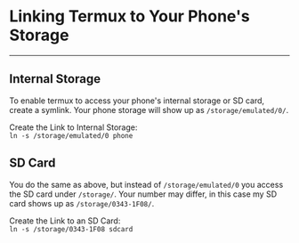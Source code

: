 # Linking Termux to Your Phone's Storage
---

## Internal Storage
To enable termux to access your phone's internal storage or SD card, create a symlink.
Your phone storage will show up as `/storage/emulated/0/`.

Create the Link to Internal Storage:  
`ln -s /storage/emulated/0 phone`

## SD Card
You do the same as above, but instead of `/storage/emulated/0` you access the SD card under `/storage/`.
Your number may differ, in this case my SD card shows up as `/storage/0343-1F08/`.

Create the Link to an SD Card:  
`ln -s /storage/0343-1F08 sdcard`

